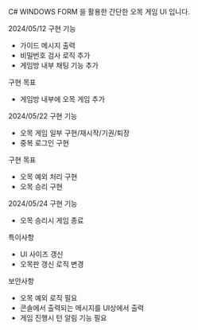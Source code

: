 C# WINDOWS FORM 을 활용한 간단한 오목 게임 UI 입니다. 

2024/05/12
구현 기능
- 가이드 메시지 출력
- 비밀번호 검사 로직 추가
- 게임방 내부 채팅 기능 추가

구현 목표
- 게임방 내부에 오목 게임 추가
  
2024/05/22
구현 기능
- 오목 게임 일부 구현/재시작/기권/퇴장
- 중복 로그인 구현

구현 목표
- 오목 예외 처리 구현
- 오목 승리 구현

2024/05/24
구현 기능
- 오목 승리시 게임 종료

특이사항
- UI 사이즈 갱신
- 오목판 갱신 로직 변경

보안사항
- 오목 예외 로직 필요
- 콘솔에서 출력되는 메시지를 UI상에서 출력
- 게임 진행시 턴 알림 기능 필요  
